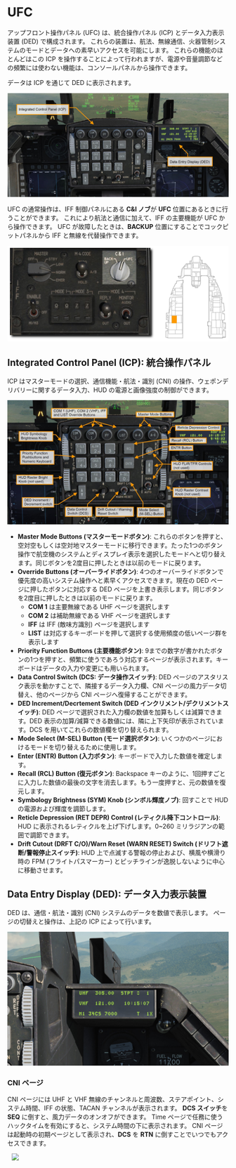 # UFC

アップフロント操作パネル (UFC) は、統合操作パネル (ICP) とデータ入力表示装置 (DED) で構成されます。
これらの装置は、航法、無線通信、火器管制システムのモードとデータへの素早いアクセスを可能にします。
これらの機能のほとんどはこの ICP を操作することによって行われますが、電源や音量調節などの頻繁には使わない機能は、コンソールパネルから操作できます。

データは ICP を通じて DED に表示されます。

![dcs50-ufc](../images/dcs50-ufc.jpg)

UFC の通常操作は、IFF 制御パネルにある **C&I ノブ**が **UFC** 位置にあるときに行うことができます。
これにより航法と通信に加えて、IFF の主要機能が UFC から操作できます。
UFC が故障したときは、**BACKUP** 位置にすることでコックピットパネルから IFF と無線を代替操作できます。

![dcs51-c&i_knob](../images/dcs51-c&i_knob.jpg)

## Integrated Control Panel (ICP): 統合操作パネル

ICP はマスターモードの選択、通信機能・航法・識別 (CNI) の操作、ウェポンデリバリーに関するデータ入力、HUD の電源と画像強度の制御ができます。

![dcs52-icp](../images/dcs52-icp.jpg)

- **Master Mode Buttons (マスターモードボタン)**: これらのボタンを押すと、空対空もしくは空対地マスターモードに移行できます。たった1つのボタン操作で航空機のシステムとディスプレイ表示を選択したモードへと切り替えます。同じボタンを2度目に押したときは以前のモードに戻ります。
- **Override Buttons (オーバーライドボタン)**: 4つのオーバーライドボタンで優先度の高いシステム操作へと素早くアクセスできます。現在の DED ページに押したボタンに対応する DED ページを上書き表示します。同じボタンを2度目に押したときは以前のモードに戻ります。
    - **COM 1** は主要無線である UHF ページを選択します
    - **COM 2** は補助無線である VHF ページを選択します
    - **IFF** は IFF (敵味方識別) ページを選択します
    - **LIST** は対応するキーボードを押して選択する使用頻度の低いページ群を表示します
- **Priority Function Buttons (主要機能ボタン)**: 9までの数字が書かれたボタンの1つを押すと、頻繁に使うであろう対応するページが表示されます。キーボードはデータの入力や変更にも用いられます。
- **Data Control Switch (DCS: データ操作スイッチ)**: DED ページのアスタリスク表示を動かすことで、隣接するデータ入力欄、CNI ページの風力データ切替え、他のページから CNI ページへ復帰することができます。
- **DED Increment/Decrtement Switch (DED インクリメント/デクリメントスイッチ)**: DED ページで選択された入力欄の数値を加算もしくは減算できます。DED 表示の加算/減算できる数値には、隣に上下矢印が表示されています。DCS を用いてこれらの数値欄を切り替えられます。
- **Mode Select (M-SEL) Button (モード選択ボタン)**: いくつかのページにおけるモードを切り替えるために使用します。
- **Enter (ENTR) Button (入力ボタン)**: キーボードで入力した数値を確定します。
- **Recall (RCL) Button (復元ボタン)**: Backspace キーのように、1回押すごとに入力した数値の最後の文字を消去します。もう一度押すと、元の数値を復元します。
- **Symbology Brightness (SYM) Knob (シンボル輝度ノブ)**: 回すことで HUD の電源および輝度を調節します。
- **Reticle Depression (RET DEPR) Control (レティクル降下コントロール)**: HUD に表示されるレティクルを上げ下げします。0~260 ミリラジアンの範囲で調節できます。
- **Drift Cutout (DRFT C/O)/Warn Reset (WARN RESET) Switch (ドリフト遮断/警報停止スイッチ)**: HUD 上で点滅する警報の停止および、横風や横滑り時の FPM (フライトパスマーカー) とピッチラインが逸脱しないように中心に移動させます。

## Data Entry Display (DED): データ入力表示装置

DED は、通信・航法・識別 (CNI) システムのデータを数値で表示します。
ページの切替えと操作は、上記の ICP によって行います。

![dcs4-ded](../images/dcs4-ded.jpg)

### CNI ページ

CNI ページには UHF と VHF 無線のチャンネルと周波数、ステアポイント、システム時間、IFF の状態、TACAN チャンネルが表示されます。
**DCS スイッチ**を **SEQ** に倒すと、風力データのオンオフができます。
Time ページで任務に使うハックタイムを有効にすると、システム時間の下に表示されます。
CNI ページは起動時の初期ページとして表示され、**DCS** を **RTN** に倒すことでいつでもアクセスできます。

<img src="../../images/dcs53-ded_cni.jpg" hspace="10" width="400">
